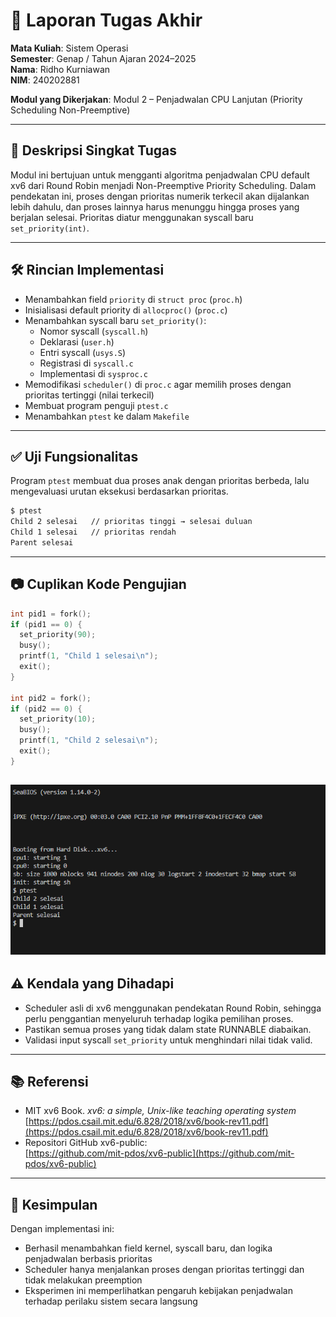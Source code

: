 
# 📝 Laporan Tugas Akhir

**Mata Kuliah**: Sistem Operasi  
**Semester**: Genap / Tahun Ajaran 2024–2025  
**Nama**: Ridho Kurniawan  
**NIM**: 240202881

**Modul yang Dikerjakan**: Modul 2 – Penjadwalan CPU Lanjutan (Priority Scheduling Non-Preemptive)

---

## 📌 Deskripsi Singkat Tugas

Modul ini bertujuan untuk mengganti algoritma penjadwalan CPU default xv6 dari Round Robin menjadi Non-Preemptive Priority Scheduling. Dalam pendekatan ini, proses dengan prioritas numerik terkecil akan dijalankan lebih dahulu, dan proses lainnya harus menunggu hingga proses yang berjalan selesai. Prioritas diatur menggunakan syscall baru `set_priority(int)`.

---

## 🛠️ Rincian Implementasi

- Menambahkan field `priority` di `struct proc` (`proc.h`)
- Inisialisasi default priority di `allocproc()` (`proc.c`)
- Menambahkan syscall baru `set_priority()`:
  - Nomor syscall (`syscall.h`)
  - Deklarasi (`user.h`)
  - Entri syscall (`usys.S`)
  - Registrasi di `syscall.c`
  - Implementasi di `sysproc.c`
- Memodifikasi `scheduler()` di `proc.c` agar memilih proses dengan prioritas tertinggi (nilai terkecil)
- Membuat program penguji `ptest.c`
- Menambahkan `ptest` ke dalam `Makefile`

---

## ✅ Uji Fungsionalitas

Program `ptest` membuat dua proses anak dengan prioritas berbeda, lalu mengevaluasi urutan eksekusi berdasarkan prioritas.

```bash
$ ptest
Child 2 selesai   // prioritas tinggi → selesai duluan
Child 1 selesai   // prioritas rendah
Parent selesai
```

---

## 📷 Cuplikan Kode Pengujian

```c
int pid1 = fork();
if (pid1 == 0) {
  set_priority(90);
  busy();
  printf(1, "Child 1 selesai\n");
  exit();
}

int pid2 = fork();
if (pid2 == 0) {
  set_priority(10);
  busy();
  printf(1, "Child 2 selesai\n");
  exit();
}
```
![hasil cowtest](./screnshot/modul2.png)
---

## ⚠️ Kendala yang Dihadapi

- Scheduler asli di xv6 menggunakan pendekatan Round Robin, sehingga perlu penggantian menyeluruh terhadap logika pemilihan proses.
- Pastikan semua proses yang tidak dalam state RUNNABLE diabaikan.
- Validasi input syscall `set_priority` untuk menghindari nilai tidak valid.

---

## 📚 Referensi

- MIT xv6 Book. *xv6: a simple, Unix-like teaching operating system*  
  [https://pdos.csail.mit.edu/6.828/2018/xv6/book-rev11.pdf](https://pdos.csail.mit.edu/6.828/2018/xv6/book-rev11.pdf)
- Repositori GitHub xv6-public:  
  [https://github.com/mit-pdos/xv6-public](https://github.com/mit-pdos/xv6-public)

---

## 📌 Kesimpulan

Dengan implementasi ini:

- Berhasil menambahkan field kernel, syscall baru, dan logika penjadwalan berbasis prioritas
- Scheduler hanya menjalankan proses dengan prioritas tertinggi dan tidak melakukan preemption
- Eksperimen ini memperlihatkan pengaruh kebijakan penjadwalan terhadap perilaku sistem secara langsung
